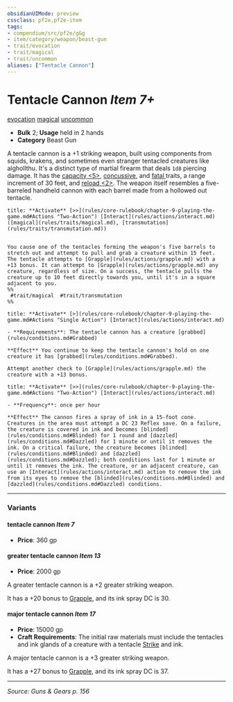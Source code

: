 ```yaml
---
obsidianUIMode: preview
cssclass: pf2e,pf2e-item
tags:
- compendium/src/pf2e/g&g
- item/category/weapon/beast-gun
- trait/evocation
- trait/magical
- trait/uncommon
aliases: ["Tentacle Cannon"]
---
```

# Tentacle Cannon *Item 7+*  
[evocation](evocation.md "Evocation School Trait")  [magical](magical.md "Magical Item Trait")  [uncommon](uncommon.md "Uncommon Rarity Trait")  

- **Bulk** 2; **Usage** held in 2 hands
- **Category** Beast Gun

A tentacle cannon is a +1 striking weapon, built using components from squids, krakens, and sometimes even stranger tentacled creatures like alghollthu. It's a distinct type of martial firearm that deals `1d8` piercing damage. It has the [capacity <5>](rules/traits/capacity-5-tv.md "Capacity Weapon Trait"), [concussive](concussive-g-g.md "Concussive Weapon Trait"), and [fatal <d12>](rules/traits/fatal-d12.md "Fatal Weapon Trait") traits, a range increment of 30 feet, and [reload <2>](rules/traits/reload-2.md "Reload Weapon Trait"). The weapon itself resembles a five-barreled handheld cannon with each barrel made from a hollowed out tentacle.

```ad-embed-ability
title: **Activate** [>>](rules/core-rulebook/chapter-9-playing-the-game.md#Actions "Two-Action") [Interact](rules/actions/interact.md) ([magical](rules/traits/magical.md), [transmutation](rules/traits/transmutation.md))


You cause one of the tentacles forming the weapon's five barrels to stretch out and attempt to pull and grab a creature within 15 feet. The tentacle attempts to [Grapple](rules/actions/grapple.md) with a +13 bonus. It can attempt to [Grapple](rules/actions/grapple.md) any creature, regardless of size. On a success, the tentacle pulls the creature up to 10 feet directly towards you, until it's in a square adjacent to you.  
%%
 #trait/magical  #trait/transmutation 
%%
```

```ad-embed-ability
title: **Activate** [>](rules/core-rulebook/chapter-9-playing-the-game.md#Actions "Single Action") [Interact](rules/actions/interact.md)

- **Requirements**: The tentacle cannon has a creature [grabbed](rules/conditions.md#Grabbed)

**Effect** You continue to keep the tentacle cannon's hold on one creature it has [grabbed](rules/conditions.md#Grabbed).

Attempt another check to [Grapple](rules/actions/grapple.md) the creature with a +13 bonus.
```

```ad-embed-ability
title: **Activate** [>>](rules/core-rulebook/chapter-9-playing-the-game.md#Actions "Two-Action") [Interact](rules/actions/interact.md)

- **Frequency**: once per hour

**Effect** The cannon fires a spray of ink in a 15-foot cone. Creatures in the area must attempt a DC 23 Reflex save. On a failure, the creature is covered in ink and becomes [blinded](rules/conditions.md#Blinded) for 1 round and [dazzled](rules/conditions.md#Dazzled) for 1 minute or until it removes the ink. On a critical failure, the creature becomes [blinded](rules/conditions.md#Blinded) and [dazzled](rules/conditions.md#Dazzled); both conditions last for 1 minute or until it removes the ink. The creature, or an adjacent creature, can use an [Interact](rules/actions/interact.md) action to remove the ink from its eyes to remove the [blinded](rules/conditions.md#Blinded) and [dazzled](rules/conditions.md#Dazzled) conditions.
```

---

### Variants

#### tentacle cannon *Item 7*

- **Price**: 360 gp

#### greater tentacle cannon *Item 13*

- **Price**: 2000 gp

A greater tentacle cannon is a +2 greater striking weapon.

It has a +20 bonus to [Grapple](Reference/Rules/Actions/grapple.md), and its ink spray DC is 30.

#### major tentacle cannon *Item 17*

- **Price**: 15000 gp
- **Craft Requirements**: The initial raw materials must include the tentacles and ink glands of a creature with a tentacle [Strike](strike.md) and ink.

A major tentacle cannon is a +3 greater striking weapon.

It has a +27 bonus to [Grapple](Reference/Rules/Actions/grapple.md), and its ink spray DC is 37.

---
*Source: Guns & Gears p. 156*